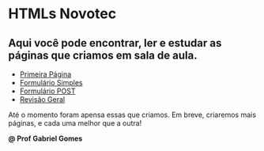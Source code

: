 # HTMLs Novotec

## Aqui você pode encontrar, ler e estudar as páginas que criamos em sala de aula.

* [Primeira Página](Primeira%20página/)
* [Formulário Simples](Formulário%20simples/)
* [Formulário POST](Formulário%20POST/)
* [Revisão Geral](Revisão%20geral/)

Até o momento foram apensa essas que criamos. Em breve, criaremos mais páginas, e cada uma melhor que a outra!

**@ Prof Gabriel Gomes**